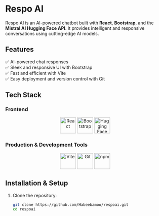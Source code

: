 # **Respo AI**  
Respo AI is an AI-powered chatbot built with **React**, **Bootstrap**, and the **Mistral AI Hugging Face API**. It provides intelligent and responsive conversations using cutting-edge AI models.  

## **Features**  
✅ AI-powered chat responses  
✅ Sleek and responsive UI with Bootstrap  
✅ Fast and efficient with Vite  
✅ Easy deployment and version control with Git  

## **Tech Stack**  

### **Frontend**  
<p align="center">
  <img src="https://upload.wikimedia.org/wikipedia/commons/a/a7/React-icon.svg" alt="React" width="50"/>
  <img src="https://upload.wikimedia.org/wikipedia/commons/b/b2/Bootstrap_logo.svg" alt="Bootstrap" width="50"/>
  <img src="https://huggingface.co/front/assets/huggingface_logo-noborder.svg" alt="Hugging Face" width="50"/>
</p>  

### **Production & Development Tools**  
<p align="center">
  <img src="https://upload.wikimedia.org/wikipedia/commons/f/f1/Vitejs-logo.svg" alt="Vite" width="50"/>
  <img src="https://upload.wikimedia.org/wikipedia/commons/3/3f/Git_icon.svg" alt="Git" width="50"/>
  <img src="https://upload.wikimedia.org/wikipedia/commons/d/db/Npm-logo.svg" alt="npm" width="50"/>
</p>  

## **Installation & Setup**  

1. Clone the repository:  
   ```sh
   git clone https://github.com/Habeebamoo/respoai.git
   cd respoai